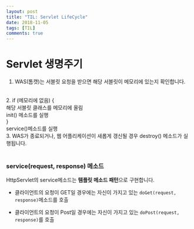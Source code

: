 ```yaml
---
layout: post
title: "TIL: Servlet LifeCycle"
date: 2018-11-05
tags: [TIL]
comments: true
---
```


# Servlet 생명주기

1. WAS(톰캣)는 서블릿 요청을 받으면 해당 서블릿이 메모리에 있는지 확인합니다. <br>
<br>
2. if (메모리에 없음) { <br>
 해당 서블릿 클래스를 메모리에 올림 <br>
 init() 메소드를 실행 <br>
} <br>
service()메소드를 실행 <br>
3. WAS가 종료되거나, 웹 어플리케이션이 새롭게 갱신될 경우 destroy() 메소드가 실행됩니다. <br>
<br>


### service(request, response) 메소드

HttpServlet의 service메소드는 **템플릿 메소드 패턴**으로 구현합니다.

- 클라이언트의 요청이 GET일 경우에는 자신이 가지고 있는 `doGet(request, response)`메소드를 호출

- 클라이언트의 요청이 Post일 경우에는 자신이 가지고 있는 `doPost(request, response)`를 호출

